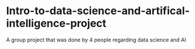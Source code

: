 # Intro-to-data-science-and-artifical-intelligence-project
A group project that was done by 4 people regarding data science and AI
